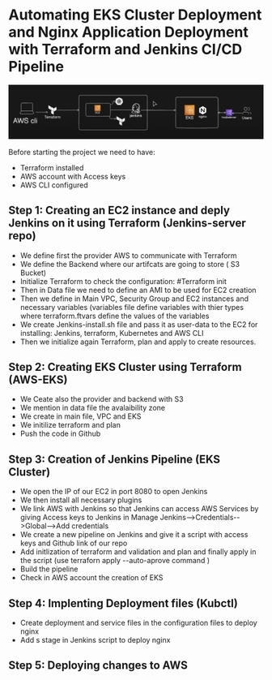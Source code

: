 # Automating EKS Cluster Deployment and Nginx Application Deployment with Terraform and Jenkins CI/CD Pipeline
![screenshot](project.png)

Before starting the project we need to have:
- Terraform installed
- AWS account with Access keys
- AWS CLI configured

## Step 1: Creating an EC2 instance and deply Jenkins on it using Terraform (Jenkins-server repo)
- We define first the provider AWS to communicate with Terraform
- We define the Backend where our artifcats are going to store ( S3 Bucket)
- Initialize Terraform to check the configuration: #Terraform init
- Then in Data file we need to define an AMI to be used for EC2 creation
- Then we define in Main VPC, Security Group and EC2 instances and necessary variables (variables file define variables with thier types where terraform.ftvars define the values of the variables
- We create Jenkins-install.sh file and pass it as user-data to the EC2 for installing: Jenkins, terraform, Kubernetes and AWS CLI
- Then we initialize again Terraform, plan and apply to create resources.
## Step 2: Creating EKS Cluster using Terraform (AWS-EKS)
- We Ceate also the provider and backend with S3
- We mention in data file the avalaibility zone
- We create in main file, VPC and EKS
- We initilize terraform and plan
- Push the code in Github
## Step 3: Creation of Jenkins Pipeline (EKS Cluster)
- We open the IP of our EC2 in port 8080 to open Jenkins
- We then install all necessary plugins
- We link AWS with Jenkins so that Jenkins can access AWS Services by giving Access keys to Jenkins in Manage Jenkins-->Credentials-->Global-->Add credentials
- We create a new pipeline on Jenkins and give it a script with access keys and Github link of our repo
- Add initlization of terraform and validation and plan and finally apply in the script (use terraforn apply --auto-aprove command )
- Build the pipeline
- Check in AWS account the creation of EKS
## Step 4: Implenting Deployment files (Kubctl)
- Create deployment and service files in the configuration files to deploy nginx
- Add s stage in Jenkins script to deploy nginx
## Step 5: Deploying changes to AWS
